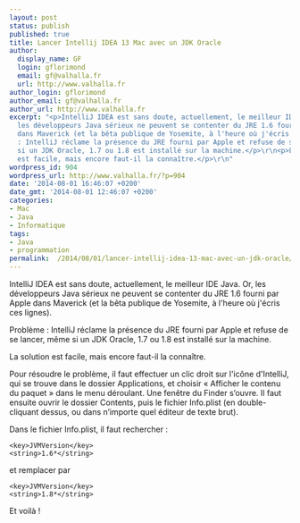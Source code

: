 ```yaml
---
layout: post
status: publish
published: true
title: Lancer Intellij IDEA 13 Mac avec un JDK Oracle
author:
  display_name: GF
  login: gflorimond
  email: gf@valhalla.fr
  url: http://www.valhalla.fr
author_login: gflorimond
author_email: gf@valhalla.fr
author_url: http://www.valhalla.fr
excerpt: "<p>IntelliJ IDEA est sans doute, actuellement, le meilleur IDE Java. Or,
  les développeurs Java sérieux ne peuvent se contenter du JRE 1.6 fourni par Apple
  dans Maverick (et la bêta publique de Yosemite, à l'heure où j'écris ces lignes).</p>\r\n<p>Problème
  : IntelliJ réclame la présence du JRE fourni par Apple et refuse de se lancer, même
  si un JDK Oracle, 1.7 ou 1.8 est installé sur la machine.</p>\r\n<p>La solution
  est facile, mais encore faut-il la connaître.</p>\r\n"
wordpress_id: 904
wordpress_url: http://www.valhalla.fr/?p=904
date: '2014-08-01 16:46:07 +0200'
date_gmt: '2014-08-01 12:46:07 +0200'
categories:
- Mac
- Java
- Informatique
tags:
- Java
- programmation
permalink:  /2014/08/01/lancer-intellij-idea-13-mac-avec-un-jdk-oracle/
---
```

<p>IntelliJ IDEA est sans doute, actuellement, le meilleur IDE Java. Or, les développeurs Java sérieux ne peuvent se contenter du JRE 1.6 fourni par Apple dans Maverick (et la bêta publique de Yosemite, à l'heure où j'écris ces lignes).</p>
<p>Problème : IntelliJ réclame la présence du JRE fourni par Apple et refuse de se lancer, même si un JDK Oracle, 1.7 ou 1.8 est installé sur la machine.</p>
<p>La solution est facile, mais encore faut-il la connaître.</p>
<p><a id="more"></a><a id="more-904"></a></p>
<p>Pour résoudre le problème, il faut effectuer un clic droit sur l'icône d'IntelliJ, qui se trouve dans le dossier Applications, et choisir « Afficher le contenu du paquet » dans le menu déroulant. Une fenêtre du Finder s’ouvre. Il faut ensuite ouvrir le dossier Contents, puis le fichier Info.plist (en double-cliquant dessus, ou dans n’importe quel éditeur de texte brut).</p>
<p>Dans le fichier Info.plist, il faut rechercher :</p>
<p><code>&lt;key&gt;JVMVersion&lt;/key&gt;</code><br /><code>&lt;string&gt;1.6*&lt;/string&gt;</code></p>
<p>et remplacer par</p>
<p><code>&lt;key&gt;JVMVersion&lt;/key&gt;</code><br /><code>&lt;string&gt;1.8*&lt;/string&gt;</code></p>
<p>Et voilà !</p>
